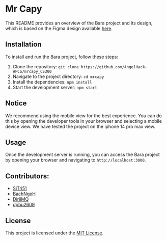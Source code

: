 # Mr Capy

This README provides an overview of the Bara project and its design, which is based on the Figma design available [here](https://www.figma.com/design/wRX32zv5mtt7gnkyB61iGY/AngelHack?node-id=33-4&t=Tq6jNWgWoyrl7ug0-0).

## Installation

To install and run the Bara project, follow these steps:

1. Clone the repository: `git clone https://github.com/AngelHack-APCS/mrcapy_CS300`
2. Navigate to the project directory: `cd mrcapy`
3. Install the dependencies: `npm install`
4. Start the development server: `npm start`

## Notice 

We recommend using the mobile view for the best experience. You can do this by opening the developer tools in your browser and selecting a mobile device view. We have tested the project on the iphone 14 pro max view.

## Usage

Once the development server is running, you can access the Bara project by opening your browser and navigating to `http://localhost:3000`.

## Contributors:

- [SiTri51](https://github.com/SiTri51)
- [BachNgoH](https://github.com/BachNgoH)
- [DiriiMQ](https://github.com/DiriiMQ)
- [dphu2609](https://github.com/dphu2609)

## License

This project is licensed under the [MIT License](LICENSE).

